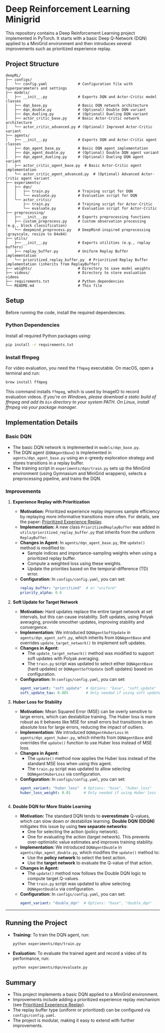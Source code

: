# Deep Reinforcement Learning Minigrid

This repository contains a Deep Reinforcement Learning project implemented in PyTorch. It starts with a basic Deep Q-Network (DQN) applied to a MiniGrid environment and then introduces several improvements such as prioritized experience replay.

## Project Structure

```plaintext
deepRL/
├── configs/
│   └── config.yaml              # Configuration file with hyperparameters and settings
├── models/
│   ├── __init__.py              # Exports DQN and Actor-Critic model classes
│   ├── dqn_base.py              # Basic DQN network architecture
│   ├── dqn_double.py            # (Optional) Double DQN variant
│   ├── dqn_dueling.py           # (Optional) Dueling DQN variant
│   ├── actor_critic_base.py     # Basic Actor-Critic network architecture
│   └── actor_critic_advanced.py # (Optional) Improved Actor-Critic variant
├── agents/
│   ├── __init__.py              # Exports DQN and Actor-Critic agent classes
│   ├── dqn_agent_base.py        # Basic DQN agent implementation
│   ├── dqn_agent_double.py      # (Optional) Double DQN agent variant
│   ├── dqn_agent_dueling.py     # (Optional) Dueling DQN agent variant
│   ├── actor_critic_agent_base.py  # Basic Actor-Critic agent implementation
│   └── actor_critic_agent_advanced.py  # (Optional) Advanced Actor-Critic agent variant
├── experiments/
│   ├── dqn/
│   │   ├── train.py             # Training script for DQN
│   │   └── evaluate.py          # Evaluation script for DQN
│   └── actor_critic/
│       ├── train.py             # Training script for Actor-Critic
│       └── evaluate.py          # Evaluation script for Actor-Critic
├── preprocessing/
│   ├── __init__.py              # Exports preprocessing functions
│   ├── custom_preprocess.py     # Custom observation processing (e.g., block classification)
│   └── deepmind_preprocess.py   # DeepMind-inspired preprocessing (grayscale, resize to 84x84)
├── utils/
│   ├── __init__.py              # Exports utilities (e.g., replay buffers)
│   ├── replay_buffer.py         # Uniform Replay Buffer implementation
│   └── prioritized_replay_buffer.py  # Prioritized Replay Buffer implementation (inherits from ReplayBuffer)
├── weights/                     # Directory to save model weights
├── videos/                      # Directory to store evaluation videos
├── requirements.txt             # Python dependencies
└── README.md                    # This file
```

## Setup

Before running the code, install the required dependencies.

### Python Dependencies

Install all required Python packages using:

```bash
pip install -r requirements.txt
```

### Install ffmpeg

For video evaluation, you need the `ffmpeg` executable. On macOS, open a terminal and run:

```bash
brew install ffmpeg
```

This command installs `ffmpeg`, which is used by ImageIO to record evaluation videos.
_If you're on Windows, please download a static build of ffmpeg and add its `bin` directory to your system PATH. On Linux, install ffmpeg via your package manager._

## Implementation Details

### Basic DQN

- The basic DQN network is implemented in `models/dqn_base.py`.
- The DQN agent (`DQNAgentBase`) is implemented in `agents/dqn_agent_base.py` using an ε-greedy exploration strategy and stores transitions in a replay buffer.
- The training script in `experiments/dqn/train.py` sets up the MiniGrid environment (using Gymnasium and MiniGrid wrappers), selects a preprocessing pipeline, and trains the DQN.

### Improvements

1. **Experience Replay with Prioritization**
   - **Motivation:**
     Prioritized experience replay improves sample efficiency by replaying more informative transitions more often.
     For details, see the paper: [Prioritized Experience Replay](https://arxiv.org/abs/1511.05952).
   - **Implementation:**
     A new class `PrioritizedReplayBuffer` was added in `utils/prioritized_replay_buffer.py` that inherits from the uniform `ReplayBuffer`.
   - **Changes in Agent:**
     In `agents/dqn_agent_base.py`, the `update()` method is modified to:
       - Sample indices and importance-sampling weights when using a prioritized replay buffer.
       - Compute a weighted loss using these weights.
       - Update the priorities based on the temporal-difference (TD) error.
   - **Configuration:**
     In `configs/config.yaml`, you can set:
     ```yaml
     replay_buffer: "prioritized"  # or "uniform"
     priority_alpha: 0.6
     ```

2. **Soft Update for Target Network**
   - **Motivation:**
     Hard updates replace the entire target network at set intervals, but this can cause instability.
     Soft updates, using Polyak averaging, provide smoother updates, improving stability and convergence.
   - **Implementation:**
     We introduced `DQNAgentSoftUpdate` in `agents/dqn_agent_soft.py`, which inherits from `DQNAgentBase` and overrides `update_target_network()` to implement soft updates.
   - **Changes in Agent:**
     - The `update_target_network()` method was modified to support soft updates with Polyak averaging.
     - The `train.py` script was updated to select either `DQNAgentBase` (hard updates) or `DQNAgentSoftUpdate` (soft updates) based on configuration.
   - **Configuration:**
     In `configs/config.yaml`, you can set:
     ```yaml
     agent_variant: "soft_update"  # Options: "base", "soft_update"
     soft_update_tau: 0.005        # Only needed if using soft update
     ```

3. **Huber Loss for Stability**
   - **Motivation:**
     Mean Squared Error (MSE) can be overly sensitive to large errors, which can destabilize training. The Huber loss is more robust as it behaves like MSE for small errors but transitions to an absolute loss for large errors, reducing the impact of outliers.
   - **Implementation:**
     We introduced `DQNAgentHuberLoss` in `agents/dqn_agent_huber.py`, which inherits from `DQNAgentBase` and overrides the `update()` function to use Huber loss instead of MSE loss.
   - **Changes in Agent:**
     - The `update()` method now applies the Huber loss instead of the standard MSE loss when using this agent.
     - The `train.py` script was updated to allow selecting `DQNAgentHuberLoss` via configuration.
   - **Configuration:**
     In `configs/config.yaml`, you can set:
     ```yaml
     agent_variant: "huber_loss"  # Options: "base", "huber_loss"
     huber_loss_weight: 0.01      # Only needed if using Huber loss
    ```

4. **Double DQN for More Stable Learning**
   - **Motivation:**
     The standard DQN tends to **overestimate** Q-values, which can slow down or destabilize learning. **Double DQN (DDQN)** mitigates this issue by using **two separate networks**:
     - One for selecting the action (policy network).
     - One for evaluating the action (target network).
     This prevents over-optimistic value estimates and improves training stability.
   - **Implementation:**
     We introduced `DQNAgentDouble` in `agents/dqn_agent_double.py`, which modifies the `update()` method to:
     - Use the **policy network** to select the best action.
     - Use the **target network** to evaluate the Q-value of that action.
   - **Changes in Agent:**
     - The `update()` method now follows the Double DQN logic to compute target Q-values.
     - The `train.py` script was updated to allow selecting `DQNAgentDouble` via configuration.
   - **Configuration:**
     In `configs/config.yaml`, you can set:
     ```yaml
     agent_variant: "double_dqn"  # Options: "base", "double_dqn"
     ```
---

## Running the Project

- **Training:**
  To train the DQN agent, run:
  ```bash
  python experiments/dqn/train.py
  ```
- **Evaluation:**
  To evaluate the trained agent and record a video of its performance, run:
  ```bash
  python experiments/dqn/evaluate.py
  ```

## Summary

- This project implements a basic DQN applied to a MiniGrid environment.
- Improvements include adding a prioritized experience replay mechanism (see [Prioritized Experience Replay](https://arxiv.org/abs/1511.05952)).
- The replay buffer type (uniform or prioritized) can be configured via `configs/config.yaml`.
- The project is modular, making it easy to extend with further improvements.

